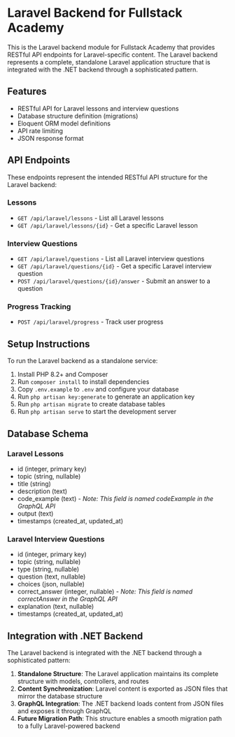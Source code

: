 # Laravel Backend for Fullstack Academy

This is the Laravel backend module for Fullstack Academy that provides RESTful API endpoints for Laravel-specific content. The Laravel backend represents a complete, standalone Laravel application structure that is integrated with the .NET backend through a sophisticated pattern.

## Features

- RESTful API for Laravel lessons and interview questions
- Database structure definition (migrations)
- Eloquent ORM model definitions
- API rate limiting
- JSON response format

## API Endpoints

These endpoints represent the intended RESTful API structure for the Laravel backend:

### Lessons
- `GET /api/laravel/lessons` - List all Laravel lessons
- `GET /api/laravel/lessons/{id}` - Get a specific Laravel lesson

### Interview Questions
- `GET /api/laravel/questions` - List all Laravel interview questions
- `GET /api/laravel/questions/{id}` - Get a specific Laravel interview question
- `POST /api/laravel/questions/{id}/answer` - Submit an answer to a question

### Progress Tracking
- `POST /api/laravel/progress` - Track user progress

## Setup Instructions

To run the Laravel backend as a standalone service:

1. Install PHP 8.2+ and Composer
2. Run `composer install` to install dependencies
3. Copy `.env.example` to `.env` and configure your database
4. Run `php artisan key:generate` to generate an application key
5. Run `php artisan migrate` to create database tables
6. Run `php artisan serve` to start the development server

## Database Schema

### Laravel Lessons
- id (integer, primary key)
- topic (string, nullable)
- title (string)
- description (text)
- code_example (text) - *Note: This field is named codeExample in the GraphQL API*
- output (text)
- timestamps (created_at, updated_at)

### Laravel Interview Questions
- id (integer, primary key)
- topic (string, nullable)
- type (string, nullable)
- question (text, nullable)
- choices (json, nullable)
- correct_answer (integer, nullable) - *Note: This field is named correctAnswer in the GraphQL API*
- explanation (text, nullable)
- timestamps (created_at, updated_at)

## Integration with .NET Backend

The Laravel backend is integrated with the .NET backend through a sophisticated pattern:

1. **Standalone Structure**: The Laravel application maintains its complete structure with models, controllers, and routes
2. **Content Synchronization**: Laravel content is exported as JSON files that mirror the database structure
3. **GraphQL Integration**: The .NET backend loads content from JSON files and exposes it through GraphQL
4. **Future Migration Path**: This structure enables a smooth migration path to a fully Laravel-powered backend